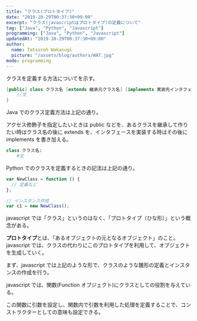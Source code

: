 ```yaml
---
title: "クラス(プロトタイプ)"
date: "2019-10-29T00:37:30+09:00"
excerpt: "クラス(javascriptはプロトタイプ)の定義について"
tag: ["Java", "Python", "Javascript"]
programming: ["Java", "Python", "Javascript"]
updatedAt: "2019-10-29T00:37:30+09:00"
author:
  name: Tatsuroh Wakasugi
  picture: "/assets/blog/authors/WAT.jpg"
mode: programming
---
```


クラスを定義する方法についてを示す。

<div class="note_content_by_programming_language" id="note_content_Java">

```java
[public] class クラス名 [extends 継承元クラス名] [implements 実装先インタフェース名]{
    //文
}
```

Java でのクラス定義方法は上記の通り。

アクセス修飾子を指定したいときは public などを、あるクラスを継承して作りたい時はクラス名の後に extends を、インタフェースを実装する時はその後に implements を書き加える。

</div>
<div class="note_content_by_programming_language" id="note_content_Python">

```python
class クラス名:
    #文
```

Python でのクラスを定義するときの記法は上記の通り。

</div>
<div class="note_content_by_programming_language" id="note_content_Javascript">

```javascript
var NewClass = function () {
  // 定義など
};

// インスタンス作成
var c1 = new NewClass();
```

javascript では「クラス」というのはなく、「プロトタイプ（ひな形）」という概念がある。

**プロトタイプ**とは、「あるオブジェクトの元となるオブジェクト」のこと。javascript では、クラスの代わりにこのプロトタイプを利用して、オブジェクトを生成していく。

まず、javascript では上記のような形で、クラスのような雛形の定義とインスタンスの作成を行う。

javascript では、関数(Function オブジェクト)にクラスとしての役割を与えている。

この関数に引数を設定し、関数内で引数を利用した処理を定義することで、コンストラクターとしての意味も設定できる。

</div>
